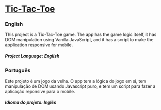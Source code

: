 # [Tic-Tac-Toe](https://vitorpatzlaff-tictactoe.netlify.app)
### English
This project is a Tic-Tac-Toe game. The app has the game logic itself, it has DOM manipulation using Vanilla JavaScript, and it has a script to make the application responsive for mobile.
##### Project Language: English
##
### Português
Este projeto é um jogo da velha. O app tem a lógica do jogo em si, tem manipulação de DOM usando Javascript puro, e tem um script para fazer a aplicação reponsive para o mobile.
##### Idioma do projeto: Inglês

